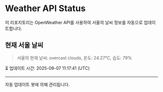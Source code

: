
# Weather API Status

이 리포지토리는 OpenWeather API를 사용하여 서울의 날씨 정보를 자동으로 업데이트합니다.

## 현재 서울 날씨
> 서울의 현재 날씨: overcast clouds, 온도: 24.27°C, 습도: 79%

⏳ 업데이트 시간: 2025-09-07 11:17:41 (UTC)

---
자동 업데이트 봇에 의해 관리됩니다.
